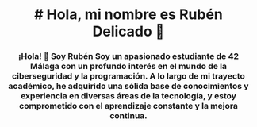 <div id="header" align="center">
  <img stc="https://media.giphy.com/media/v1.Y2lkPTc5MGI3NjExM3F6aGFtaXRjaXc5YmRsNDdoM2l2YW40MzkybjIzZmU4Y2t4ZnkxeiZlcD12MV9pbnRlcm5hbF9naWZfYnlfaWQmY3Q9Zw/bGgsc5mWoryfgKBx1u/giphy.gif"/>
  <h1 align="center"># Hola, mi nombre es Rubén Delicado 👋</h1>
  <h3 align="center">¡Hola! 👋 Soy Rubén
Soy un apasionado estudiante de 42 Málaga con un profundo interés en el mundo de la ciberseguridad y la programación. A lo largo de mi trayecto académico, he adquirido una sólida base de conocimientos y experiencia en diversas áreas de la tecnología, y estoy comprometido con el aprendizaje constante y la mejora continua.</h3>
</div>




<!--
**rdelicad/rdelicad** is a ✨ _special_ ✨ repository because its `README.md` (this file) appears on your GitHub profile.

Here are some ideas to get you started:

- 🔭 I’m currently working on ...
🌱 Actualmente estoy estudiando en 42 Málaga desde Abril
- 👯 I’m looking to collaborate on ...
- 🤔 I’m looking for help with ...
- 💬 Ask me about ...
- 📫 How to reach me: ...
- 😄 Pronouns: ...
- ⚡ Fun fact: ...
-->
